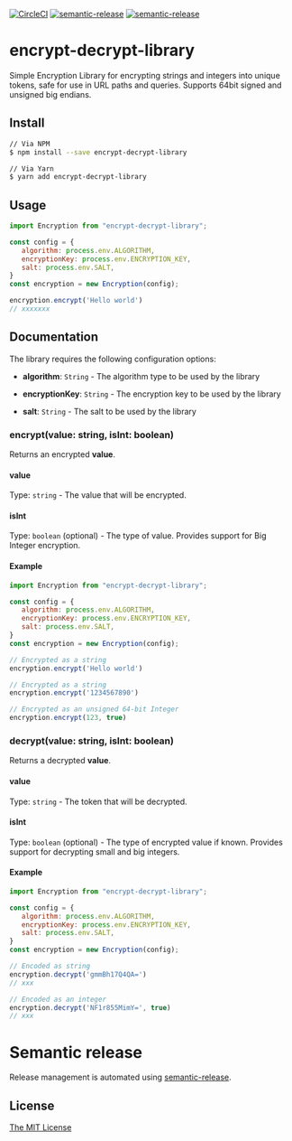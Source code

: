 [![CircleCI](https://circleci.com/gh/s-barrah/encrypt-decrypt-library.svg?style=svg)](https://app.circleci.com/pipelines/github/s-barrah/encrypt-decrypt-library)
[![semantic-release](https://img.shields.io/badge/%20%20%F0%9F%93%A6%F0%9F%9A%80-semantic--release-e10079.svg)](https://github.com/semantic-release/semantic-release)
[![semantic-release](https://badge.fury.io/js/encrypt-decrypt-library.svg)](https://www.npmjs.com/package/encrypt-decrypt-library)

# encrypt-decrypt-library

Simple Encryption Library for encrypting strings and integers into unique tokens, safe for use in URL paths and queries. Supports 64bit signed and unsigned big endians.

## Install
```bash
// Via NPM
$ npm install --save encrypt-decrypt-library

// Via Yarn
$ yarn add encrypt-decrypt-library
```


## Usage

```javascript
import Encryption from "encrypt-decrypt-library";

const config = {
   algorithm: process.env.ALGORITHM,
   encryptionKey: process.env.ENCRYPTION_KEY,
   salt: process.env.SALT,
} 
const encryption = new Encryption(config);

encryption.encrypt('Hello world')
// xxxxxxx
```

## Documentation
The library requires the following configuration options:
- **algorithm**: `String` - The algorithm type to be used by the library

- **encryptionKey**: `String` - The encryption key to be used by the library

- **salt**: `String` - The salt to be used by the library

### encrypt(value: string, isInt: boolean)
Returns an encrypted __value__.

#### value
Type: `string` -
The value that will be encrypted.

#### isInt
Type: `boolean` (optional) -
The type of value. Provides support for Big Integer encryption.

#### Example
```javascript
import Encryption from "encrypt-decrypt-library";

const config = {
   algorithm: process.env.ALGORITHM,
   encryptionKey: process.env.ENCRYPTION_KEY,
   salt: process.env.SALT,
} 
const encryption = new Encryption(config);

// Encrypted as a string
encryption.encrypt('Hello world')

// Encrypted as a string
encryption.encrypt('1234567890')

// Encrypted as an unsigned 64-bit Integer
encryption.encrypt(123, true)
```

### decrypt(value: string, isInt: boolean)
Returns a decrypted __value__.

#### value
Type: `string` -
The token that will be decrypted.

#### isInt
Type: `boolean` (optional) -
The type of encrypted value if known. Provides support for decrypting small and big integers.

#### Example
```javascript
import Encryption from "encrypt-decrypt-library";

const config = {
   algorithm: process.env.ALGORITHM,
   encryptionKey: process.env.ENCRYPTION_KEY,
   salt: process.env.SALT,
} 
const encryption = new Encryption(config);

// Encoded as string
encryption.decrypt('gmmBh17Q4QA=')
// xxx

// Encoded as an integer
encryption.decrypt('NF1r855MimY=', true)
// xxx 
```

# Semantic release
Release management is automated using [semantic-release](https://www.npmjs.com/package/semantic-release).


## License
[The MIT License](./LICENSE)
